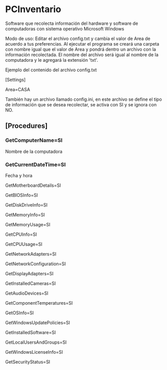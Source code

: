 # PCInventario
Software que recolecta información del hardware y software de computadoras con sistema operativo Microsoft Windows

Modo de uso: Editar el archivo config.txt y cambia el valor de Area
de acuerdo a tus preferencias. Al ejecutar el programa se creará una carpeta
con nombre igual que el valor de Area y pondrá dentro un archivo con
la información recolectada. El nombre del archivo será igual al nombre
de la computadora y le agregará la extensión 'txt'.

Ejemplo del contenido del archivo config.txt

[Settings]

Area=CASA

También hay un archivo llamado config.ini, en este archivo se define el tipo de
información que se desea recolectar, se activa con SI y se ignora con NO. 

## [Procedures]
### GetComputerName=SI
Nombre de la computadora

### GetCurrentDateTime=SI
Fecha y hora

GetMotherboardDetails=SI

GetBIOSInfo=SI

GetDiskDriveInfo=SI

GetMemoryInfo=SI

GetMemoryUsage=SI

GetCPUInfo=SI

GetCPUUsage=SI

GetNetworkAdapters=SI

GetNetworkConfiguration=SI

GetDisplayAdapters=SI

GetInstalledCameras=SI

GetAudioDevices=SI

GetComponentTemperatures=SI

GetOSInfo=SI

GetWindowsUpdatePolicies=SI

GetInstalledSoftware=SI

GetLocalUsersAndGroups=SI

GetWindowsLicenseInfo=SI

GetSecurityStatus=SI
